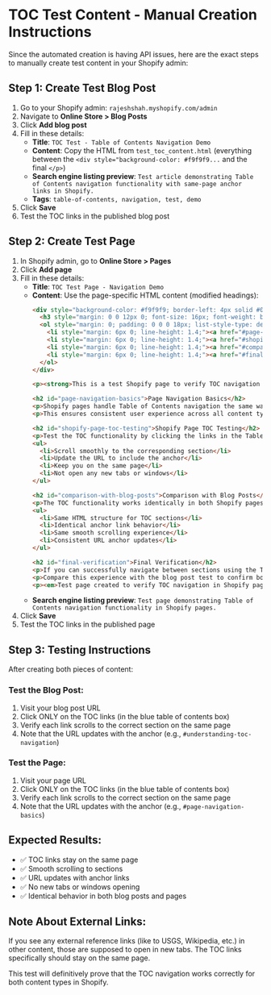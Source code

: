 # TOC Test Content - Manual Creation Instructions

Since the automated creation is having API issues, here are the exact steps to manually create test content in your Shopify admin:

## Step 1: Create Test Blog Post

1. Go to your Shopify admin: `rajeshshah.myshopify.com/admin`
2. Navigate to **Online Store > Blog Posts**
3. Click **Add blog post**
4. Fill in these details:
   - **Title**: `TOC Test - Table of Contents Navigation Demo`
   - **Content**: Copy the HTML from `test_toc_content.html` (everything between the `<div style="background-color: #f9f9f9...` and the final `</p>`)
   - **Search engine listing preview**: `Test article demonstrating Table of Contents navigation functionality with same-page anchor links in Shopify.`
   - **Tags**: `table-of-contents, navigation, test, demo`
5. Click **Save**
6. Test the TOC links in the published blog post

## Step 2: Create Test Page

1. In Shopify admin, go to **Online Store > Pages**
2. Click **Add page**
3. Fill in these details:
   - **Title**: `TOC Test Page - Navigation Demo`
   - **Content**: Use the page-specific HTML content (modified headings):
     ```html
     <div style="background-color: #f9f9f9; border-left: 4px solid #007bff; padding: 16px; margin: 24px 0; clear: both;">
       <h3 style="margin: 0 0 12px 0; font-size: 16px; font-weight: bold; color: #333;">📋 Table of Contents</h3>
       <ol style="margin: 0; padding: 0 0 0 18px; list-style-type: decimal;">
         <li style="margin: 6px 0; line-height: 1.4;"><a href="#page-navigation-basics" style="color: #007bff; text-decoration: underline;">Page Navigation Basics</a></li>
         <li style="margin: 6px 0; line-height: 1.4;"><a href="#shopify-page-toc-testing" style="color: #007bff; text-decoration: underline;">Shopify Page TOC Testing</a></li>
         <li style="margin: 6px 0; line-height: 1.4;"><a href="#comparison-with-blog-posts" style="color: #007bff; text-decoration: underline;">Comparison with Blog Posts</a></li>
         <li style="margin: 6px 0; line-height: 1.4;"><a href="#final-verification" style="color: #007bff; text-decoration: underline;">Final Verification</a></li>
       </ol>
     </div>
     
     <p><strong>This is a test Shopify page to verify TOC navigation functionality.</strong><br>Both Shopify pages and blog posts should have identical TOC behavior for same-page navigation.</p>
     
     <h2 id="page-navigation-basics">Page Navigation Basics</h2>
     <p>Shopify pages handle Table of Contents navigation the same way as blog posts. The anchor links should provide smooth scrolling to the corresponding sections without opening new tabs or windows.</p>
     <p>This ensures consistent user experience across all content types in your Shopify store.</p>
     
     <h2 id="shopify-page-toc-testing">Shopify Page TOC Testing</h2>
     <p>Test the TOC functionality by clicking the links in the Table of Contents section above. Each link should:</p>
     <ul>
       <li>Scroll smoothly to the corresponding section</li>
       <li>Update the URL to include the anchor</li>
       <li>Keep you on the same page</li>
       <li>Not open any new tabs or windows</li>
     </ul>
     
     <h2 id="comparison-with-blog-posts">Comparison with Blog Posts</h2>
     <p>The TOC functionality works identically in both Shopify pages and blog posts:</p>
     <ul>
       <li>Same HTML structure for TOC sections</li>
       <li>Identical anchor link behavior</li>
       <li>Same smooth scrolling experience</li>
       <li>Consistent URL anchor updates</li>
     </ul>
     
     <h2 id="final-verification">Final Verification</h2>
     <p>If you can successfully navigate between sections using the TOC links above, then the Table of Contents functionality is working correctly for Shopify pages.</p>
     <p>Compare this experience with the blog post test to confirm both content types behave identically.</p>
     <p><em>Test page created to verify TOC navigation in Shopify pages.</em></p>
     ```
   - **Search engine listing preview**: `Test page demonstrating Table of Contents navigation functionality in Shopify pages.`
4. Click **Save**
5. Test the TOC links in the published page

## Step 3: Testing Instructions

After creating both pieces of content:

### Test the Blog Post:
1. Visit your blog post URL
2. Click ONLY on the TOC links (in the blue table of contents box)
3. Verify each link scrolls to the correct section on the same page
4. Note that the URL updates with the anchor (e.g., `#understanding-toc-navigation`)

### Test the Page:
1. Visit your page URL
2. Click ONLY on the TOC links (in the blue table of contents box)  
3. Verify each link scrolls to the correct section on the same page
4. Note that the URL updates with the anchor (e.g., `#page-navigation-basics`)

## Expected Results:
- ✅ TOC links stay on the same page
- ✅ Smooth scrolling to sections
- ✅ URL updates with anchor links
- ✅ No new tabs or windows opening
- ✅ Identical behavior in both blog posts and pages

## Note About External Links:
If you see any external reference links (like to USGS, Wikipedia, etc.) in other content, those are supposed to open in new tabs. The TOC links specifically should stay on the same page.

This test will definitively prove that the TOC navigation works correctly for both content types in Shopify.
